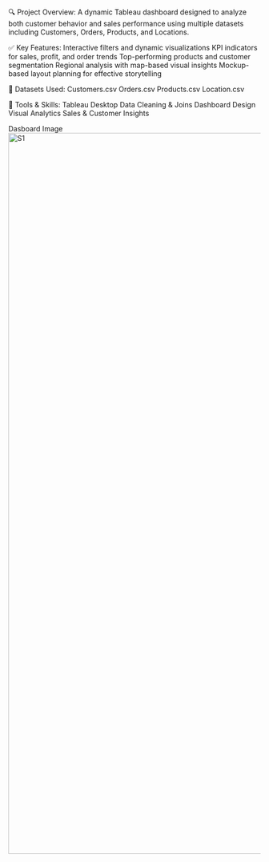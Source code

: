 🔍 Project Overview:
A dynamic Tableau dashboard designed to analyze both customer behavior and sales performance using multiple datasets including Customers, Orders, Products, and Locations.

✅ Key Features:
Interactive filters and dynamic visualizations
KPI indicators for sales, profit, and order trends
Top-performing products and customer segmentation
Regional analysis with map-based visual insights
Mockup-based layout planning for effective storytelling

📁 Datasets Used:
Customers.csv
Orders.csv
Products.csv
Location.csv

📌 Tools & Skills:
Tableau Desktop
Data Cleaning & Joins
Dashboard Design
Visual Analytics
Sales & Customer Insights


Dasboard Image 
<img width="1440" alt="S1" src="https://github.com/user-attachments/assets/90b1cf6b-532d-4dbc-bf7a-4e3fc439ee5d" />
